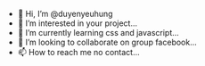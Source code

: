 - 👋 Hi, I’m @duyenyeuhung
- 👀 I’m interested in your project...
- 🌱 I’m currently learning css and javascript...
- 💞️ I’m looking to collaborate on group facebook...
- 📫 How to reach me no contact...

<!---
duyenyeuhung/duyenyeuhung is a ✨ special ✨ repository because its `README.md` (this file) appears on your GitHub profile.
You can click the Preview link to take a look at your changes.
--->
